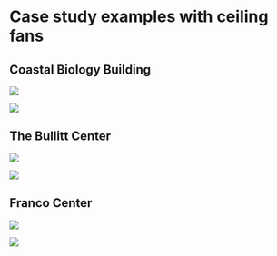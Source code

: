 # Case study examples with ceiling fans

## Coastal Biology Building

![](<../.gitbook/assets/0 (17).png>)



![](<../.gitbook/assets/1 (15).png>)



## The Bullitt Center

![](<../.gitbook/assets/2 (6).png>)



![](<../.gitbook/assets/3 (6).png>)



## Franco Center

![](<../.gitbook/assets/4 (8).png>)



![](../.gitbook/assets/5.png)
